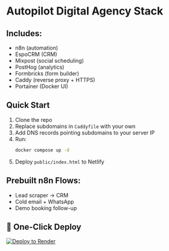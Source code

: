 # Autopilot Digital Agency Stack

## Includes:
- n8n (automation)
- EspoCRM (CRM)
- Mixpost (social scheduling)
- PostHog (analytics)
- Formbricks (form builder)
- Caddy (reverse proxy + HTTPS)
- Portainer (Docker UI)

## Quick Start
1. Clone the repo
2. Replace subdomains in `Caddyfile` with your own
3. Add DNS records pointing subdomains to your server IP
4. Run:
   ```bash
   docker compose up -d
   ```
5. Deploy `public/index.html` to Netlify

## Prebuilt n8n Flows:
- Lead scraper → CRM
- Cold email + WhatsApp
- Demo booking follow-up

## 🚀 One-Click Deploy

[![Deploy to Render](https://render.com/images/deploy-to-render-button.svg)](https://render.com/deploy)
